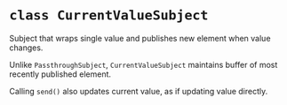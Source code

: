# `class CurrentValueSubject`

Subject that wraps single value and publishes new element when value changes.

Unlike `PassthroughSubject`, `CurrentValueSubject` maintains buffer of most recently published element.

Calling `send()` also updates current value, as if updating value directly.
